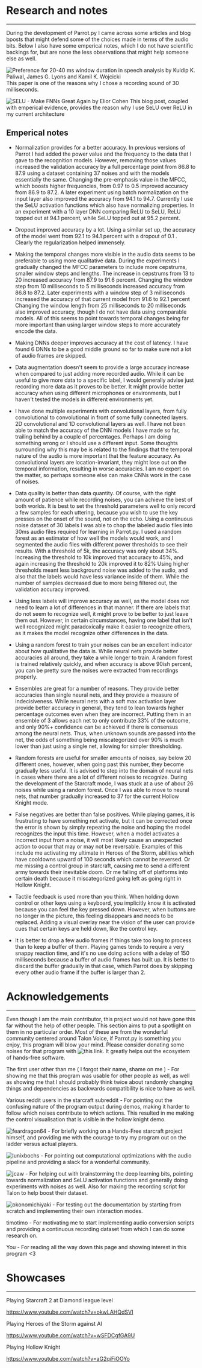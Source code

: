 # Research and notes
-----------

During the development of Parrot.py I came across some articles and blog bposts that might defend some of the choices made in terms of the audio bits.
Below I also have some emperical notes, which I do not have scientific backings for, but are none the less observations that might help someone else as well.

![Preference for 20-40 ms window duration in speech analysis by Kuldip K. Paliwal, James G. Lyons and Kamil K. Wojcicki](http://citeseerx.ist.psu.edu/viewdoc/download?doi=10.1.1.185.3622&rep=rep1&type=pdf)
This paper is one of the reasons why I chose a recording sound of 30 milliseconds. 

![SELU - Make FNNs Great Again by Elior Cohen](https://towardsdatascience.com/selu-make-fnns-great-again-snn-8d61526802a9)
This blog post, coupled with emperical evidence, provides the reason why I use SeLU over ReLU in my current architecture

Emperical notes 
------

- Normalization provides for a better accuracy. In previous versions of Parrot I had added the power value and the frequency to the data that I gave to the recognition models.
However, removing those values increased the validation accuracy by a full percentage point from 86.8 to 87.9 using a dataset containing 37 noises and with the models essentially the same.
Changing the pre-emphasis value in the MFCC, which boosts higher frequencies, from 0.97 to 0.5 improved accuracy from 86.9 to 87.2.
A later experiment using batch normalization on the input layer also improved the accuracy from 94.1 to 94.7. 
Currently I use the SeLU activation functions which also have normalizing properties.
In an experiment with a 10 layer DNN comparing ReLU to SeLU, ReLU topped out at 94.1 percent, while SeLU topped out at 95.2 percent.

- Dropout improved accuracy by a lot. Using a similar set up, the accuracy of the model went from 92.1 to 94.1 percent with a dropout of 0.1 . Clearly the regularization helped immensely.

- Making the temporal changes more visible in the audio data seems to be preferable to using more qualitative data. 
During the experiments I gradually changed the MFCC parameters to include more cepstrums, smaller window steps and lengths.
The increase in cepstrums from 13 to 20 increased accuracy from 87.9 to 91.6 percent.
Changing the window step from 10 milliseconds to 5 milliseconds increased accuracy from 86.8 to 87.2.
Later experiments with a window step of 3 milliseconds increased the accuracy of that current model from 91.6 to 92.1 percent
Changing the window length from 25 milliseconds to 20 milliseconds also improved accuracy, though I do not have data using comparable models.
All of this seems to point towards temporal changes being far more important than using larger window steps to more accurately encode the data.

- Making DNNs deeper improves accuracy at the cost of latency. I have found 6 DNNs to be a good middle ground so far to make sure not a lot of audio frames are skipped.

- Data augmentation doesn't seem to provide a large accuracy increase when compared to just adding more recorded audio. While it can be useful to give more data to a specific label, I would generally advise just recording more data as it proves to be better.
It might provide better accuracy when using different microphones or environments, but I haven't tested the models in different environments yet.

- I have done multiple experiments with convolutional layers, from fully convolutional to convolutional in front of some fully connected layers. 2D convolutional and 1D convolutional layers as well.
I have not been able to match the accuracy of the DNN models I have made so far, trailing behind by a couple of percentages. Perhaps I am doing something wrong or I should use a different input.
Some thoughts surrounding why this may be is related to the findings that the temporal nature of the audio is more important that the feature accuracy.
As convolutional layers are location-invariant, they might lose out on the temporal information, resulting in worse accuracies. I am no expert on the matter, so perhaps someone else can make CNNs work in the case of noises.

- Data quality is better than data quantity. Of course, with the right amount of patience while recording noises, you can achieve the best of both worlds.
It is best to set the threshold parameters well to only record a few samples for each uttering, because you wish to use the key presses on the onset of the sound, not on the echo.
Using a continuous noise dataset of 30 labels I was able to chop the labeled audio files into 30ms audio files required for learning in Parrot.py.
I used a random forest as an estimator of how well the models would work, and I segmented the audio files with different power thresholds to see their results.
With a threshold of 5k, the accuracy was only about 34%. Increasing the threshold to 10k improved that accuracy to 45%, and again increasing the threshold to 20k improved it to 82%
Using higher thresholds meant less background noise was added to the audio, and also that the labels would have less variance inside of them. While the number of samples decreased due to more being filtered out, the validation accuracy improved.

- Using less labels will improve accuracy as well, as the model does not need to learn a lot of differences in that manner. 
If there are labels that do not seem to recognize well, it might prove to be better to just leave them out.
However, in certain circumstances, having one label that isn't well recognized might paradoxically make it easier to recognize others, as it makes the model recognize other differences in the data.

- Using a random forest to train your noises can be an excellent indicator about how qualitative the data is. While neural nets provide better accuracies all around, they take a while longer to train.
A random forest is trained relatively quickly, and when accuracy is above 90ish percent, you can be pretty sure the noises were extracted from recordings properly.

- Ensembles are great for a number of reasons. They provide better accuracies than single neural nets, and they provide a measure of indecisiveness.
While neural nets with a soft max activation layer provide better accuracy in general, they tend to lean towards higher percentage outcomes even when they are incorrect.
Putting them in an ensemble of 3 allows each net to only contribute 33% of the outcome, and only 90%+ confidence can be achieved if there is consensus among the neural nets.
Thus, when unknown sounds are passed into the net, the odds of something being miscategorized over 90% is much lower than just using a single net, allowing for simpler thresholding.

- Random forests are useful for smaller amounts of noises, say below 20 different ones, however, when going past this number, they become gradually less useful.
It is advised to step into the domain of neural nets in cases where there are a lot of different noises to recognize.
During the development of the Starcraft mode, I was stuck at a use of about 26 noises while using a random forest.
Once I was able to move to neural nets, that number gradually increased to 37 for the current Hollow Knight mode.

- False negatives are better than false positives. While playing games, it is frustrating to have something not activate, but it can be corrected once the error is shown by simply repeating the noise and hoping the model recognizes the input this time.
However, when a model activates a incorrect input from a noise, it will most likely cause an unexpected action to occur that may or may not be reversable.
Examples of this include me activating my ultimate in Heroes of the Storm, abilities which have cooldowns upward of 100 seconds which cannot be reversed.
Or me missing a control group in starcraft, causing me to send a different army towards their inevitable doom.
Or me falling off of platforms into certain death because it miscategorized going left as going right in Hollow Knight.

- Tactile feedback is used more than you think. When holding down control or other keys using a keyboard, you implicitly know it is activated because you can feel the key pressed down.
However, when buttons are no longer in the picture, this feeling disappears and needs to be replaced. Adding a visual overlay near the vision of the user can provide cues that certain keys are held down, like the control key.

- It is better to drop a few audio frames if things take too long to process than to keep a buffer of them. Playing games tends to require a very snappy reaction time, and it's no use doing actions with a delay of 150 milliseconds because a buffer of audio frames has built up.
It is better to discard the buffer gradually in that case, which Parrot does by skipping every other audio frame if the buffer is larger than 2.

# Acknowledgements
-----------

Even though I am the main contributor, this project would not have gone this far without the help of other people.
This section aims to put a spotlight on them in no particular order. Most of these are from the wonderful community centered around Talon Voice, if Parrot.py is something you enjoy, this program will blow your mind.
Please consider donating some noises for that program with ![this link](https://noise.talonvoice.com). It greatly helps out the ecosystem of hands-free software.

The first user other than me ( I forgot their name, shame on me ) - For showing me that this program was usable for other people as well, as well as showing me that I should probably think twice about randomly changing things and dependencies as backwards compatibility is nice to have as well.

Various reddit users in the starcraft subreddit - For pointing out the confusing nature of the program output during demos, making it harder to follow which noises contribute to which actions. This resulted in me making the control visualisation that is visible in the hollow knight demo.

![feardragon64](https://github.com/feardragon64) - For briefly working on a Hands-Free starcraft project himself, and providing me with the courage to try my program out on the ladder versus actual players.

![lunixbochs](https://github.com/lunixbochs) - For pointing out computational optimizations with the audio pipeline and providing a slack for a wonderful community.

![jcaw](https://github.com/jcaw) - For helping out with brainstorming the deep learning bits, pointing towards normalization and SeLU activation functions and generally doing experiments with noises as well.
Also for making the recording script for Talon to help boost their dataset.

![okonomichiyaki](https://github.com/okonomichiyaki) - For testing out the documentation by starting from scratch and implementing their own interaction modes.

timotimo - For motivating me to start implementing audio conversion scripts and providing a continuous recording dataset from which I can do some research on.

You - For reading all the way down this page and showing interest in this program <3

# Showcases
------------

Playing Starcraft 2 at Diamond league level

https://www.youtube.com/watch?v=okwLAHQdSVI

Playing Heroes of the Storm against AI

https://www.youtube.com/watch?v=wSFDCgfGA9U

Playing Hollow Knight

https://www.youtube.com/watch?v=aG2qiFiOOYo